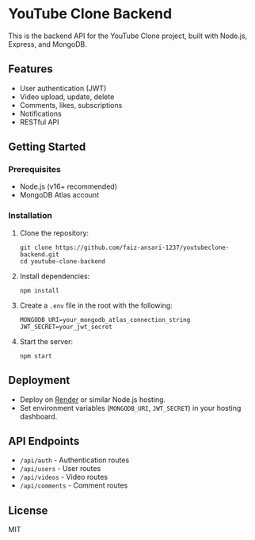 # YouTube Clone Backend

This is the backend API for the YouTube Clone project, built with Node.js, Express, and MongoDB.

## Features

- User authentication (JWT)
- Video upload, update, delete
- Comments, likes, subscriptions
- Notifications
- RESTful API

## Getting Started

### Prerequisites

- Node.js (v16+ recommended)
- MongoDB Atlas account

### Installation

1. Clone the repository:
   ```
   git clone https://github.com/faiz-ansari-1237/youtubeclone-backend.git
   cd youtube-clone-backend
   ```

2. Install dependencies:
   ```
   npm install
   ```

3. Create a `.env` file in the root with the following:
   ```
   MONGODB_URI=your_mongodb_atlas_connection_string
   JWT_SECRET=your_jwt_secret
   ```

4. Start the server:
   ```
   npm start
   ```

## Deployment

- Deploy on [Render](https://render.com/) or similar Node.js hosting.
- Set environment variables (`MONGODB_URI`, `JWT_SECRET`) in your hosting dashboard.

## API Endpoints

- `/api/auth` - Authentication routes
- `/api/users` - User routes
- `/api/videos` - Video routes
- `/api/comments` - Comment routes

## License

MIT
